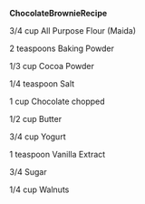 __ChocolateBrownieRecipe__

3/4 cup All Purpose Flour (Maida)

2 teaspoons Baking Powder

1/3 cup Cocoa Powder

1/4 teaspoon Salt

1 cup Chocolate chopped

1/2 cup Butter

3/4 cup Yogurt

1 teaspoon Vanilla Extract

3/4 Sugar

1/4 cup Walnuts
